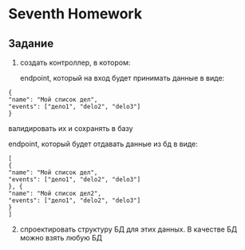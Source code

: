 # Seventh Homework

## Задание

1) создать контроллер, в котором:

   endpoint, который на вход будет принимать данные в виде:

```text
{
"name": "Мой список дел",
"events": ["дело1", "delo2", "delo3"]
} 
```

валидировать их и сохранять в базу

endpoint, который будет отдавать данные из бд в виде:

```text
[
{
"name": "Мой список дел",
"events": ["дело1", "delo2", "delo3"]
}, {
"name": "Мой список дел2",
"events": ["дело1", "delo2", "delo3"]
}
]
```

2) спроектировать структуру БД для этих данных. В качестве БД можно взять любую БД